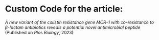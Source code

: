 # Custom Code for the article: 

_A new variant of the colistin resistance gene MCR-1 with co-resistance to β-lactam antibiotics reveals a potential novel antimicrobial peptide_ (Published on _Plos Biology_, 2023)


